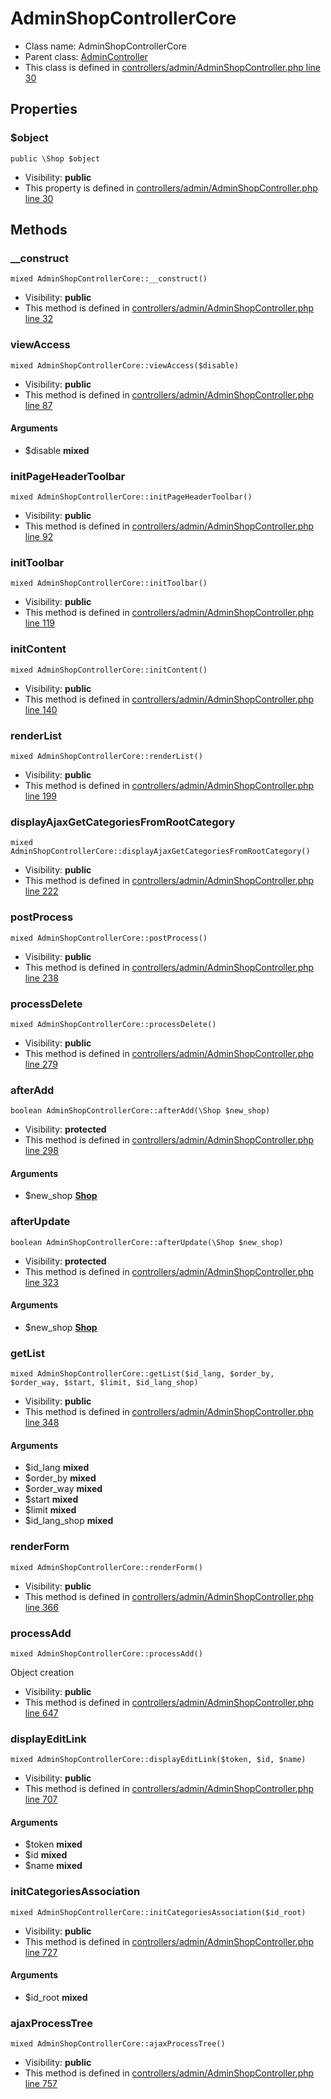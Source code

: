 AdminShopControllerCore
===============






* Class name: AdminShopControllerCore
* Parent class: [AdminController](AdminControllerCore)
* This class is defined in [controllers/admin/AdminShopController.php line 30](https://github.com/PrestaShop/PrestaShop/blob/1.6.1.1/controllers/admin/AdminShopController.php#L30)





Properties
----------


### $object

    public \Shop $object





* Visibility: **public**
* This property is defined in [controllers/admin/AdminShopController.php line 30](https://github.com/PrestaShop/PrestaShop/blob/1.6.1.1/controllers/admin/AdminShopController.php#30)


Methods
-------


### __construct

    mixed AdminShopControllerCore::__construct()





* Visibility: **public**
* This method is defined in [controllers/admin/AdminShopController.php line 32](https://github.com/PrestaShop/PrestaShop/blob/1.6.1.1/controllers/admin/AdminShopController.php#32)




### viewAccess

    mixed AdminShopControllerCore::viewAccess($disable)





* Visibility: **public**
* This method is defined in [controllers/admin/AdminShopController.php line 87](https://github.com/PrestaShop/PrestaShop/blob/1.6.1.1/controllers/admin/AdminShopController.php#87)


#### Arguments
* $disable **mixed**



### initPageHeaderToolbar

    mixed AdminShopControllerCore::initPageHeaderToolbar()





* Visibility: **public**
* This method is defined in [controllers/admin/AdminShopController.php line 92](https://github.com/PrestaShop/PrestaShop/blob/1.6.1.1/controllers/admin/AdminShopController.php#92)




### initToolbar

    mixed AdminShopControllerCore::initToolbar()





* Visibility: **public**
* This method is defined in [controllers/admin/AdminShopController.php line 119](https://github.com/PrestaShop/PrestaShop/blob/1.6.1.1/controllers/admin/AdminShopController.php#119)




### initContent

    mixed AdminShopControllerCore::initContent()





* Visibility: **public**
* This method is defined in [controllers/admin/AdminShopController.php line 140](https://github.com/PrestaShop/PrestaShop/blob/1.6.1.1/controllers/admin/AdminShopController.php#140)




### renderList

    mixed AdminShopControllerCore::renderList()





* Visibility: **public**
* This method is defined in [controllers/admin/AdminShopController.php line 199](https://github.com/PrestaShop/PrestaShop/blob/1.6.1.1/controllers/admin/AdminShopController.php#199)




### displayAjaxGetCategoriesFromRootCategory

    mixed AdminShopControllerCore::displayAjaxGetCategoriesFromRootCategory()





* Visibility: **public**
* This method is defined in [controllers/admin/AdminShopController.php line 222](https://github.com/PrestaShop/PrestaShop/blob/1.6.1.1/controllers/admin/AdminShopController.php#222)




### postProcess

    mixed AdminShopControllerCore::postProcess()





* Visibility: **public**
* This method is defined in [controllers/admin/AdminShopController.php line 238](https://github.com/PrestaShop/PrestaShop/blob/1.6.1.1/controllers/admin/AdminShopController.php#238)




### processDelete

    mixed AdminShopControllerCore::processDelete()





* Visibility: **public**
* This method is defined in [controllers/admin/AdminShopController.php line 279](https://github.com/PrestaShop/PrestaShop/blob/1.6.1.1/controllers/admin/AdminShopController.php#279)




### afterAdd

    boolean AdminShopControllerCore::afterAdd(\Shop $new_shop)





* Visibility: **protected**
* This method is defined in [controllers/admin/AdminShopController.php line 298](https://github.com/PrestaShop/PrestaShop/blob/1.6.1.1/controllers/admin/AdminShopController.php#298)


#### Arguments
* $new_shop **[Shop](ShopCore)**



### afterUpdate

    boolean AdminShopControllerCore::afterUpdate(\Shop $new_shop)





* Visibility: **protected**
* This method is defined in [controllers/admin/AdminShopController.php line 323](https://github.com/PrestaShop/PrestaShop/blob/1.6.1.1/controllers/admin/AdminShopController.php#323)


#### Arguments
* $new_shop **[Shop](ShopCore)**



### getList

    mixed AdminShopControllerCore::getList($id_lang, $order_by, $order_way, $start, $limit, $id_lang_shop)





* Visibility: **public**
* This method is defined in [controllers/admin/AdminShopController.php line 348](https://github.com/PrestaShop/PrestaShop/blob/1.6.1.1/controllers/admin/AdminShopController.php#348)


#### Arguments
* $id_lang **mixed**
* $order_by **mixed**
* $order_way **mixed**
* $start **mixed**
* $limit **mixed**
* $id_lang_shop **mixed**



### renderForm

    mixed AdminShopControllerCore::renderForm()





* Visibility: **public**
* This method is defined in [controllers/admin/AdminShopController.php line 366](https://github.com/PrestaShop/PrestaShop/blob/1.6.1.1/controllers/admin/AdminShopController.php#366)




### processAdd

    mixed AdminShopControllerCore::processAdd()

Object creation



* Visibility: **public**
* This method is defined in [controllers/admin/AdminShopController.php line 647](https://github.com/PrestaShop/PrestaShop/blob/1.6.1.1/controllers/admin/AdminShopController.php#647)




### displayEditLink

    mixed AdminShopControllerCore::displayEditLink($token, $id, $name)





* Visibility: **public**
* This method is defined in [controllers/admin/AdminShopController.php line 707](https://github.com/PrestaShop/PrestaShop/blob/1.6.1.1/controllers/admin/AdminShopController.php#707)


#### Arguments
* $token **mixed**
* $id **mixed**
* $name **mixed**



### initCategoriesAssociation

    mixed AdminShopControllerCore::initCategoriesAssociation($id_root)





* Visibility: **public**
* This method is defined in [controllers/admin/AdminShopController.php line 727](https://github.com/PrestaShop/PrestaShop/blob/1.6.1.1/controllers/admin/AdminShopController.php#727)


#### Arguments
* $id_root **mixed**



### ajaxProcessTree

    mixed AdminShopControllerCore::ajaxProcessTree()





* Visibility: **public**
* This method is defined in [controllers/admin/AdminShopController.php line 757](https://github.com/PrestaShop/PrestaShop/blob/1.6.1.1/controllers/admin/AdminShopController.php#757)



